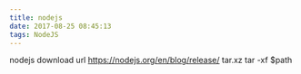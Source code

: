 ```yaml
---
title: nodejs
date: 2017-08-25 08:45:13
tags: NodeJS
---
```

nodejs download url
https://nodejs.org/en/blog/release/
tar.xz
tar -xf
$path

